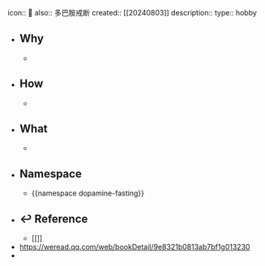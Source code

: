 icon:: 📄
also:: 多巴胺戒断 
created:: [[20240803]]
description:: 
type:: hobby

- ## Why
  -
- ## How
  -
- ## What
  -
- ## Namespace
  - {{namespace dopamine-fasting}}
- ## ↩ Reference
  - [[]]
- https://weread.qq.com/web/bookDetail/9e8321b0813ab7bf1g013230
-